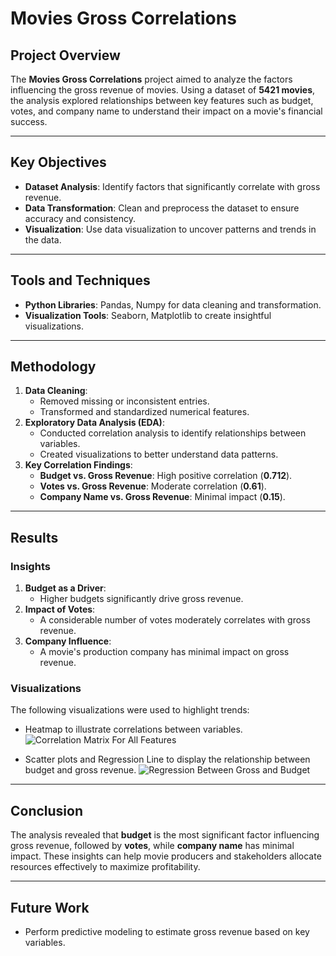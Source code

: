 # Movies Gross Correlations

## Project Overview
The **Movies Gross Correlations** project aimed to analyze the factors influencing the gross revenue of movies. Using a dataset of **5421 movies**, the analysis explored relationships between key features such as budget, votes, and company name to understand their impact on a movie's financial success.

---

## Key Objectives
- **Dataset Analysis**: Identify factors that significantly correlate with gross revenue.
- **Data Transformation**: Clean and preprocess the dataset to ensure accuracy and consistency.
- **Visualization**: Use data visualization to uncover patterns and trends in the data.

---

## Tools and Techniques
- **Python Libraries**: Pandas, Numpy for data cleaning and transformation.
- **Visualization Tools**: Seaborn, Matplotlib to create insightful visualizations.

---

## Methodology
1. **Data Cleaning**:
   - Removed missing or inconsistent entries.
   - Transformed and standardized numerical features.
2. **Exploratory Data Analysis (EDA)**:
   - Conducted correlation analysis to identify relationships between variables.
   - Created visualizations to better understand data patterns.
3. **Key Correlation Findings**:
   - **Budget vs. Gross Revenue**: High positive correlation (**0.712**).
   - **Votes vs. Gross Revenue**: Moderate correlation (**0.61**).
   - **Company Name vs. Gross Revenue**: Minimal impact (**0.15**).

---

## Results
### Insights
1. **Budget as a Driver**:
   - Higher budgets significantly drive gross revenue.
2. **Impact of Votes**:
   - A considerable number of votes moderately correlates with gross revenue.
3. **Company Influence**:
   - A movie's production company has minimal impact on gross revenue.

### Visualizations
The following visualizations were used to highlight trends:
- Heatmap to illustrate correlations between variables.
  ![Correlation Matrix For All Features](https://github.com/user-attachments/assets/647363a6-c527-4bff-a0d7-b7e0497b627a)

- Scatter plots and Regression Line to display the relationship between budget and gross revenue.
![Regression Between Gross and Budget](https://github.com/user-attachments/assets/69390046-a46b-462a-80e7-a80620713f5b)

---

## Conclusion
The analysis revealed that **budget** is the most significant factor influencing gross revenue, followed by **votes**, while **company name** has minimal impact. These insights can help movie producers and stakeholders allocate resources effectively to maximize profitability.

---

## Future Work
- Perform predictive modeling to estimate gross revenue based on key variables.
